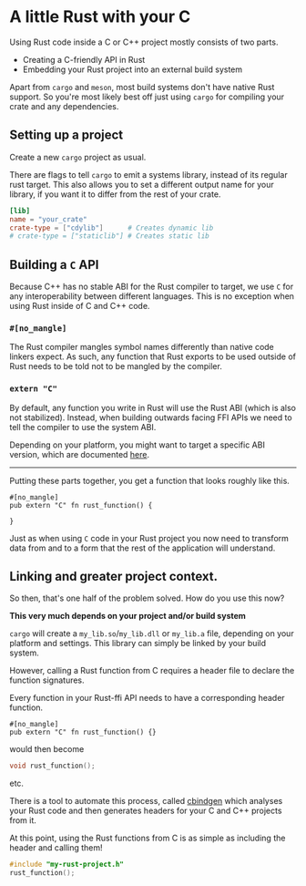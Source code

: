 # A little Rust with your C

Using Rust code inside a C or C++ project mostly consists of two parts.

- Creating a C-friendly API in Rust
- Embedding your Rust project into an external build system

Apart from `cargo` and `meson`, most build systems don't have native Rust support. So you're most likely best off just using `cargo` for compiling your crate and any dependencies.

## Setting up a project

Create a new `cargo` project as usual.

There are flags to tell `cargo` to emit a systems library, instead of its regular rust target. This also allows you to set a different output name for your library, if you want it to differ from the rest of your crate.

```toml
[lib]
name = "your_crate"
crate-type = ["cdylib"]      # Creates dynamic lib
# crate-type = ["staticlib"] # Creates static lib
```

## Building a `C` API

Because C++ has no stable ABI for the Rust compiler to target, we use `C` for any interoperability between different languages. This is no exception when using Rust inside of C and C++ code.

### `#[no_mangle]`

The Rust compiler mangles symbol names differently than native code linkers expect. As such, any function that Rust exports to be used outside of Rust needs to be told not to be mangled by the compiler.

### `extern "C"`

By default, any function you write in Rust will use the Rust ABI (which is also not stabilized). Instead, when building outwards facing FFI APIs we need to tell the compiler to use the system ABI.

Depending on your platform, you might want to target a specific ABI version, which are documented [here](https://doc.rust-lang.org/reference/items/external-blocks.html).

---

Putting these parts together, you get a function that looks roughly like this.

```rust,ignore
#[no_mangle]
pub extern "C" fn rust_function() {

}
```

Just as when using `C` code in your Rust project you now need to transform data from and to a form that the rest of the application will understand.

## Linking and greater project context.

So then, that's one half of the problem solved. How do you use this now?

**This very much depends on your project and/or build system**

`cargo` will create a `my_lib.so`/`my_lib.dll` or `my_lib.a` file, depending on your platform and settings. This library can simply be linked by your build system.

However, calling a Rust function from C requires a header file to declare the function signatures.

Every function in your Rust-ffi API needs to have a corresponding header function.

```rust,ignore
#[no_mangle]
pub extern "C" fn rust_function() {}
```

would then become

```C
void rust_function();
```

etc.

There is a tool to automate this process, called [cbindgen] which analyses your Rust code and then generates headers for your C and C++ projects from it.

[cbindgen]: https://github.com/eqrion/cbindgen

At this point, using the Rust functions from C is as simple as including the header and calling them!

```C
#include "my-rust-project.h"
rust_function();
```
